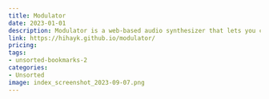 ```yaml
---
title: Modulator
date: 2023-01-01
description: Modulator is a web-based audio synthesizer that lets you create unique soundscapes with ease.
link: https://hihayk.github.io/modulator/
pricing: 
tags: 
- unsorted-bookmarks-2 
categories: 
- Unsorted 
image: index_screenshot_2023-09-07.png
---
```

